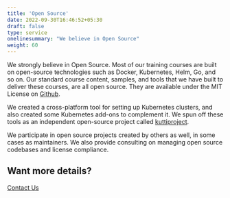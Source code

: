 ```yaml
---
title: 'Open Source'
date: 2022-09-30T16:46:52+05:30
draft: false
type: service
onelinesummary: "We believe in Open Source"
weight: 60
---
```

We strongly believe in Open Source. Most of our training courses are built on open-source technologies such as Docker, Kubernetes, Helm, Go, and so on. Our standard course content, samples, and tools that we have built to deliver these courses, are all open source. They are available under the MIT License on [Github](https://github.com/rajware).

We created a cross-platform tool for setting up Kubernetes clusters, and also created some Kubernetes add-ons to complement it. We spun off these tools as an independent open-source project called [kuttiproject](https://github.com/kuttiproject).

We participate in open source projects created by others as well, in some cases as maintainers. We also provide consulting on managing open source codebases and license compliance.

## Want more details?

[Contact Us](/contact)
